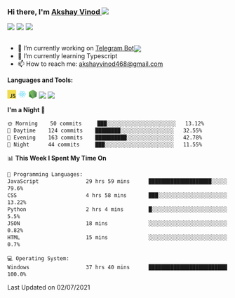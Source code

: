 ### Hi there, I'm [Akshay Vinod ](https://akshayvinod.live)<img src="https://media.giphy.com/media/hvRJCLFzcasrR4ia7z/giphy.gif" width="25px"></a>
<a href="https://www.linkedin.com/in/akshay-vinod/">
  <img align="left"  width="21px" src="https://img.icons8.com/fluent/48/000000/linkedin.png"/>
</a>
<a href="https://twitter.com/_akshay_vinod">
  <img align="left"  width="21px" src="https://img.icons8.com/fluent/48/000000/twitter.png"/>
</a>
<a href="https://discord.gg/bQYHPV93MD">
  <img align="left" width="21px" src="https://img.icons8.com/fluent/48/000000/discord-new-logo.png" />
</a>

<br />
<br />

- 🔭 I’m currently working on [Telegram Bot](https://t.me/vaccinekarobot)<img align="center" width="20" src="https://i.ibb.co/Wxsn61G/logo.png" />
- 🌱 I’m currently learning Typescript
- 📫 How to reach me: akshayvinod468@gmail.com


**Languages and Tools:**  

<code><img height="20" src="https://raw.githubusercontent.com/github/explore/80688e429a7d4ef2fca1e82350fe8e3517d3494d/topics/javascript/javascript.png"></code>
<code><img height="20" src="https://raw.githubusercontent.com/github/explore/80688e429a7d4ef2fca1e82350fe8e3517d3494d/topics/react/react.png"></code>
<code><img height="20" src="https://raw.githubusercontent.com/github/explore/80688e429a7d4ef2fca1e82350fe8e3517d3494d/topics/nodejs/nodejs.png"></code>
<code><img height="20" src="https://img.icons8.com/color/48/000000/figma.png"/></code>
<code><img height="20" src="https://img.icons8.com/color/50/000000/python.png"/></code>

<!--START_SECTION:waka-->
**I'm a Night 🦉** 

```text
🌞 Morning    50 commits     ███░░░░░░░░░░░░░░░░░░░░░░   13.12% 
🌆 Daytime    124 commits    ████████░░░░░░░░░░░░░░░░░   32.55% 
🌃 Evening    163 commits    ██████████░░░░░░░░░░░░░░░   42.78% 
🌙 Night      44 commits     ███░░░░░░░░░░░░░░░░░░░░░░   11.55%

```


📊 **This Week I Spent My Time On** 

```text
💬 Programming Languages: 
JavaScript               29 hrs 59 mins      ████████████████████░░░░░   79.6% 
CSS                      4 hrs 58 mins       ███░░░░░░░░░░░░░░░░░░░░░░   13.22% 
Python                   2 hrs 4 mins        █░░░░░░░░░░░░░░░░░░░░░░░░   5.5% 
JSON                     18 mins             ░░░░░░░░░░░░░░░░░░░░░░░░░   0.82% 
HTML                     15 mins             ░░░░░░░░░░░░░░░░░░░░░░░░░   0.7%

💻 Operating System: 
Windows                  37 hrs 40 mins      █████████████████████████   100.0%

```


 Last Updated on 02/07/2021
<!--END_SECTION:waka-->

